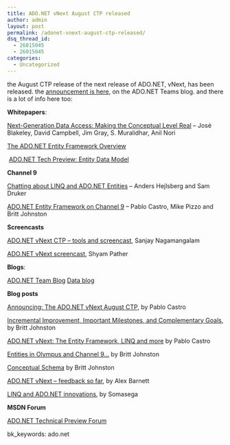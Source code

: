 ```yaml
---
title: ADO.NET vNext August CTP released
author: admin
layout: post
permalink: /adonet-vnext-august-ctp-released/
dsq_thread_id:
  - 26015045
  - 26015045
categories:
  - Uncategorized
---
```

the August CTP release of the next release of ADO.NET, vNext, has been released. the [announcement is here][1], on the ADO.NET Teams blog. and there is a lot of info here too:</p> 

**Whitepapers**: 

[Next-Generation Data Access: Making the Conceptual Level Real][2] &#8211; José Blakeley, David Campbell, Jim Gray, S. Muralidhar, Anil Nori 

[The ADO.NET Entity Framework Overview][3]

&nbsp;[ADO.NET Tech Preview: Entity Data Model][4] 

**Channel 9** 

[Chatting about LINQ and ADO.NET Entities][5] &#8211; Anders Hejlsberg and Sam Druker 

[ADO.NET Entity Framework on Channel 9][6] – Pablo Castro, Mike Pizzo and Britt Johnston

**Screencasts** 

<u>[ADO.NET vNext&nbsp;CTP &#8211; tools and screencast][7]</u>, Sanjay Nagamangalam 

[ADO.NET vNext screencast][8], Shyam Pather 

**Blogs**: 

[ADO.NET Team Blog][9] [Data blog][10] 

**Blog posts** 

[Announcing: The ADO.NET vNext August CTP][1], by Pablo Castro 

[Incremental Improvement, Important Milestones, and Complementary Goals][11], by Britt Johnston 

[ADO.NET vNext: The Entity Framework, LINQ and more][12] by Pablo Castro 

[Entities in Olympus and Channel 9&#8230;][13] by Britt Johnston 

[Conceptual Schema][14] by Britt Johnston 

[ADO.NET vNext &#8211; feedback so far][15], by Alex Barnett 

[LINQ and ADO.NET innovations][16], by Somasega

**MSDN Forum** 

[ADO.NET Technical Preview Forum][17]

bk_keywords: ado.net

 [1]: http://blogs.msdn.com/adonet/archive/2006/08/15/701479.aspx
 [2]: http://msdn.microsoft.com/data/default.aspx?pull=/library/en-us/dnvs05/html/nxtgenda.asp
 [3]: http://msdn.microsoft.com/data/default.aspx?pull=/library/en-us/dnvs05/html/ADONETEnFrmOvw.asp
 [4]: http://msdn.microsoft.com/data/default.aspx?pull=/library/en-us/dnvs05/html/ADONET_EDM.asp
 [5]: http://channel9.msdn.com/Showpost.aspx?postid=202138
 [6]: http://blogs.msdn.com/adonet/archive/2006/07/19/671805.aspx
 [7]: http://blogs.msdn.com/adonet/archive/2006/08/15/701499.aspx
 [8]: http://blogs.msdn.com/adonet/archive/2006/07/11/662454.aspx
 [9]: http://blogs.msdn.com/adonet
 [10]: http://blogs.msdn.com/data
 [11]: http://blogs.msdn.com/data/archive/2006/08/15/701713.aspx
 [12]: http://blogs.msdn.com/adonet/archive/2006/07/11/662447.aspx
 [13]: http://blogs.msdn.com/data/archive/2006/07/19/671919.aspx
 [14]: http://blogs.msdn.com/data/archive/2006/07/14/665780.aspx
 [15]: http://blogs.msdn.com/adonet/archive/2006/07/11/662485.aspx
 [16]: http://blogs.msdn.com/somasegar/archive/2006/06/21/641795.aspx
 [17]: http://forums.microsoft.com/MSDN/ShowForum.aspx?ForumID=533&SiteID=1